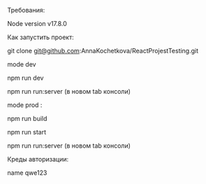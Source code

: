 Требования:

Node version v17.8.0

Как запустить проект:

git clone git@github.com:AnnaKochetkova/ReactProjestTesting.git

mode dev

npm run dev

npm run run:server (в новом tab консоли)

mode prod :

npm run build

npm run start

npm run run:server (в новом tab консоли)

Креды авторизации:

name
qwe123